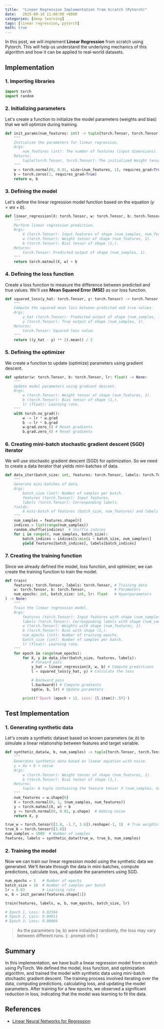 ```yaml
---
title:  "Linear Regression Implementation from Scratch (Pytorch)"
date:   2025-08-10 11:00:00 +0800
categories: [deep learning]
tags: [linear regression, pytorch]
math: true
---
```


In this post, we will implement **Linear Regression** from scratch using Pytorch. This will help us understand the underlying mechanics of this algorithm and how it can be applied to real-world datasets.

## Implementation

### 1. Importing libraries

```python
import torch
import random
```

### 2. Initializing parameters

Let's create a function to initialize the model parameters (weights and bias) that we will optimize during training.

```python
def init_params(num_features: int) -> tuple[torch.Tensor, torch.Tensor]:
    """
    Initialize the parameters for linear regression.
    Args:
        num_features (int): The number of features (input dimensions).
    Returns:
        tuple[torch.Tensor, torch.Tensor]: The initialized Weight tensor w (num_features, 1) and bias tensor b (1,).
    """
    w = torch.normal(0, 0.01, size=(num_features, 1), requires_grad=True)
    b = torch.zeros(1, requires_grad=True)
    return w, b
```

### 3. Defining the model

Let's define the linear regression model function based on the equation $(y = wx + b)$.

```python
def linear_regression(X: torch.Tensor, w: torch.Tensor, b: torch.Tensor) -> torch.Tensor:
    """
    Perform linear regression prediction.
    Args:
        X (torch.Tensor): Input features of shape (num_samples, num_features).
        w (torch.Tensor): Weight tensor of shape (num_features, 1).
        b (torch.Tensor): Bias tensor of shape (1,).
    Returns:
        torch.Tensor: Predicted output of shape (num_samples, 1).
    """
    return torch.matmul(X, w) + b
```

### 4. Defining the loss function

Create a loss function to measure the difference between predicted and true values. We'll use **Mean Squared Error (MSE)** as our loss function.


```python
def squared_loss(y_hat: torch.Tensor, y: torch.Tensor) -> torch.Tensor:
    """
    Compute the squared mean loss between predicted and true values.
    Args:
        y_hat (torch.Tensor): Predicted output of shape (num_samples, 1).
        y (torch.Tensor): True output of shape (num_samples, 1).
    Returns:
        torch.Tensor: Squared loss value.
    """
    return ((y_hat - y) ** 2).mean() / 2
```

### 5. Defining the optimizer

We create a function to update (optimize) parameters using gradient descent.

```python
def updater(w: torch.Tensor, b: torch.Tensor, lr: float) -> None:
    """
    Update model parameters using gradient descent.
    Args:
        w (torch.Tensor): Weight tensor of shape (num_features, 1).
        b (torch.Tensor): Bias tensor of shape (1,).
        lr (float): Learning rate.
    """
    with torch.no_grad():
        w -= lr * w.grad
        b -= lr * b.grad
        w.grad.zero_() # Reset gradients
        b.grad.zero_() # Reset gradients
```

### 6. Creating mini-batch stochastic gradient descent (SGD) iterator

We will use stochastic gradient descent (SGD) for optimization. So we need to create a data iterator that yields mini-batches of data.

```python
def data_iter(batch_size: int, features: torch.Tensor, labels: torch.Tensor):
    """
    Generate mini-batches of data.
    Args:
        batch_size (int): Number of samples per batch.
        features (torch.Tensor): Input features.
        labels (torch.Tensor): Corresponding labels.
    Yields:
        A mini-batch of features (batch_size, num_features) and labels (batch_size, 1).
    """
    num_samples = features.shape[0]
    indices = list(range(num_samples))
    random.shuffle(indices)  # Shuffle indices
    for i in range(0, num_samples, batch_size):
        batch_indices = indices[i:min(i + batch_size, num_samples)]
        yield features[batch_indices], labels[batch_indices]
```

### 7. Creating the training function

Since we already defined the model, loss function, and optimizer, we can create the training function to train the model.

```python
def train(
    features: torch.Tensor, labels: torch.Tensor, # Training data
    w: torch.Tensor, b: torch.Tensor,             # Parameters
    num_epochs: int, batch_size: int, lr: float   # Hyperparameters
) -> None:
    """
    Train the linear regression model.
    Args:
        features (torch.Tensor): Input features with shape (num_samples, num_features).
        labels (torch.Tensor): Corresponding labels with shape (num_samples, 1).
        w (torch.Tensor): Weights with shape (num_features, 1).
        b (torch.Tensor): Bias with shape (1,).
        num_epochs (int): Number of training epochs.
        batch_size (int): Number of samples per batch.
        lr (float): Learning rate.
    """
    for epoch in range(num_epochs):
        for X, y in data_iter(batch_size, features, labels):
            # Forward pass
            y_hat = linear_regression(X, w, b) # Compute predictions
            l = squared_loss(y_hat, y) # Calculate the loss

            # Backward pass
            l.backward() # Compute gradients
            sgd(w, b, lr) # Update parameters

        print(f'Epoch {epoch + 1}, Loss: {l.item():.5f}')
```

## Test Implementation


### 1. Generating synthetic data

Let's create a synthetic dataset based on known parameters $(w, b)$ to simulate a linear relationship between features and target variable.

```python
def synthetic_data(w, b, num_samples) -> tuple[torch.Tensor, torch.Tensor]:
    """
    Generates synthetic data based on linear equation with noise.
    y = Xw + b + noise
    Args:
        w (torch.Tensor): Weight tensor of shape (num_features, 1).
        b (torch.Tensor): Bias tensor of shape (1,).
    Returns:
        tuple: A tuple containing the feature tensor X (num_samples, num_features) and the label tensor y (num_samples, 1).
    """
    num_features = w.shape[0]
    X = torch.normal(0, 1, (num_samples, num_features))
    y = torch.matmul(X, w) + b 
    y += torch.normal(0, 0.01, y.shape)  # Adding noise
    return X, y
```

```python
true_w = torch.tensor([2.8, -1.7, 3.6]).reshape(-1, 1)  # True weights: (num_features, 1)
true_b = torch.tensor([3.0])
num_samples = 1000  # Number of samples
features, labels = synthetic_data(true_w, true_b, num_samples)
```

### 2. Training the model

Now we can train our linear regression model using the synthetic data we generated. We'll iterate through the data in mini-batches, compute predictions, calculate loss, and update the parameters using SGD.

```python
num_epochs = 3   # Number of epochs
batch_size = 10  # Number of samples per batch
lr = 0.03        # Learning rate
w, b = init_params(features.shape[1])

train(features, labels, w, b, num_epochs, batch_size, lr)

# Epoch 1, Loss: 0.02504
# Epoch 2, Loss: 0.00011
# Epoch 3, Loss: 0.00004
```

> As the parameters (w, b) were initialized randomly, the loss may vary between different runs.
{: .prompt-info }

## Summary

In this implementation, we have built a linear regression model from scratch using PyTorch. We defined the model, loss function, and optimization algorithm, and trained the model with synthetic data using mini-batch stochastic gradient descent. The training process involved iterating over the data, computing predictions, calculating loss, and updating the model parameters. After training for a few epochs, we observed a significant reduction in loss, indicating that the model was learning to fit the data.

## References

- [Linear Neural Networks for Regression](https://d2l.ai/chapter_linear-regression/index.html)